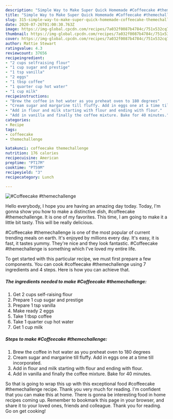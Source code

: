 ```yaml
---
description: "Simple Way to Make Super Quick Homemade #Coffeecake #themechallenge"
title: "Simple Way to Make Super Quick Homemade #Coffeecake #themechallenge"
slug: 315-simple-way-to-make-super-quick-homemade-coffeecake-themechallenge
date: 2020-07-26T01:00:30.763Z
image: https://img-global.cpcdn.com/recipes/7a032f0087b4784c/751x532cq70/coffeecake-themechallenge-recipe-main-photo.jpg
thumbnail: https://img-global.cpcdn.com/recipes/7a032f0087b4784c/751x532cq70/coffeecake-themechallenge-recipe-main-photo.jpg
cover: https://img-global.cpcdn.com/recipes/7a032f0087b4784c/751x532cq70/coffeecake-themechallenge-recipe-main-photo.jpg
author: Mattie Stewart
ratingvalue: 4.3
reviewcount: 37656
recipeingredient:
- "2 cups selfraising flour"
- "1 cup sugar and prestige"
- "1 tsp vanilla"
- "2 eggs"
- "1 tbsp coffee"
- "1 quarter cup hot water"
- "1 cup milk"
recipeinstructions:
- "Brew the coffee in hot water as you preheat oven to 180 degrees"
- "Cream sugar and margarine till fluffy. Add in eggs one at a time till incorporated."
- "Add in flour and milk starting with flour and ending with flour."
- "Add in vanilla and finally the coffee mixture. Bake for 40 minutes."
categories:
- Recipe
tags:
- coffeecake
- themechallenge

katakunci: coffeecake themechallenge 
nutrition: 176 calories
recipecuisine: American
preptime: "PT17M"
cooktime: "PT59M"
recipeyield: "3"
recipecategory: Lunch

---
```



![#Coffeecake #themechallenge](https://img-global.cpcdn.com/recipes/7a032f0087b4784c/751x532cq70/coffeecake-themechallenge-recipe-main-photo.jpg)

Hello everybody, I hope you are having an amazing day today. Today, I'm gonna show you how to make a distinctive dish, #coffeecake #themechallenge. It is one of my favorites. This time, I am going to make it a little bit tasty. This will be really delicious.



#Coffeecake #themechallenge is one of the most popular of current trending meals on earth. It's enjoyed by millions every day. It's easy, it is fast, it tastes yummy. They're nice and they look fantastic. #Coffeecake #themechallenge is something which I've loved my entire life.


To get started with this particular recipe, we must first prepare a few components. You can cook #coffeecake #themechallenge using 7 ingredients and 4 steps. Here is how you can achieve that.

<!--inarticleads1-->

##### The ingredients needed to make #Coffeecake #themechallenge:

1. Get 2 cups self-raising flour
1. Prepare 1 cup sugar and prestige
1. Prepare 1 tsp vanilla
1. Make ready 2 eggs
1. Take 1 tbsp coffee
1. Take 1 quarter cup hot water
1. Get 1 cup milk




<!--inarticleads2-->

##### Steps to make #Coffeecake #themechallenge:

1. Brew the coffee in hot water as you preheat oven to 180 degrees
1. Cream sugar and margarine till fluffy. Add in eggs one at a time till incorporated.
1. Add in flour and milk starting with flour and ending with flour.
1. Add in vanilla and finally the coffee mixture. Bake for 40 minutes.




So that is going to wrap this up with this exceptional food #coffeecake #themechallenge recipe. Thank you very much for reading. I'm confident that you can make this at home. There is gonna be interesting food in home recipes coming up. Remember to bookmark this page in your browser, and share it to your loved ones, friends and colleague. Thank you for reading. Go on get cooking!
